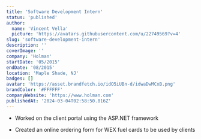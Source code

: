 ```yaml
---
title: 'Software Development Intern'
status: 'published'
author:
  name: 'Vincent Vella'
  picture: 'https://avatars.githubusercontent.com/u/22749569?v=4'
slug: 'software-development-intern'
description: ''
coverImage: ''
company: 'Holman'
startDate: '05/2015'
endDate: '08/2015'
location: 'Maple Shade, NJ'
badges: []
avatar: 'https://asset.brandfetch.io/idO5iUBn-d/idwaDwMCxB.png'
brandColor: '#FFFFFF'
companyWebsite: 'https://www.holman.com'
publishedAt: '2024-03-04T02:58:50.816Z'
---
```


- Worked on the client portal using the ASP.NET framework

- Created an online ordering form for WEX fuel cards to be used by clients